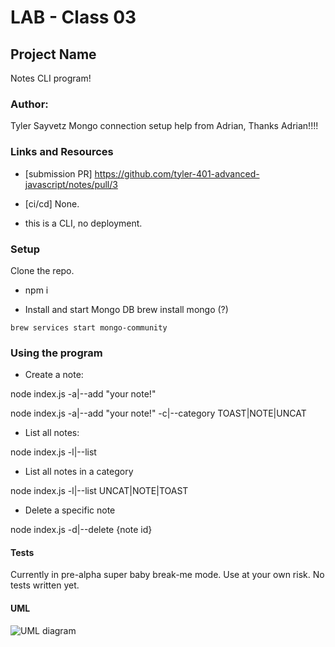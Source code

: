 # LAB - Class 03

## Project Name
Notes CLI program!

### Author:
Tyler Sayvetz
Mongo connection setup help from Adrian, Thanks Adrian!!!!

### Links and Resources

- [submission PR] https://github.com/tyler-401-advanced-javascript/notes/pull/3  
- [ci/cd] None.

- this is a CLI, no deployment.

### Setup
Clone the repo.

- npm i


- Install and start Mongo DB
brew install mongo (?)

`brew services start mongo-community`


### Using the program

- Create a note: 

node index.js -a|--add "your note!"

node index.js -a|--add "your note!" -c|--category TOAST|NOTE|UNCAT

- List all notes: 

node index.js -l|--list


- List all notes in a category

node index.js -l|--list UNCAT|NOTE|TOAST

- Delete a specific note

node index.js -d|--delete {note id}



#### Tests

Currently in pre-alpha super baby break-me mode. Use at your own risk. No tests written yet.



#### UML

![UML diagram]()
